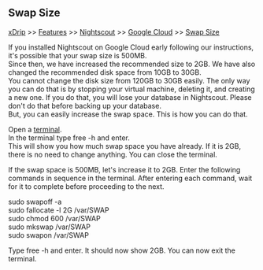 ## Swap Size
[xDrip](../../README.md) >> [Features](../Features_page.md) >> [Nightscout](../Nightscout_page) >> [Google Cloud](./GoogleCloud.md) >> [Swap Size](./NS_SwapSize.md)  
  
If you installed Nightscout on Google Cloud early following our instructions, it's possible that your swap size is 500MB.  
Since then, we have increased the recommended size to 2GB.  We have also changed the recommended disk space from 10GB to 30GB.  
You cannot change the disk size from 120GB to 30GB easily.  The only way you can do that is by stopping your virtual machine, deleting it, and creating a new one.  If you do that, you will lose your database in Nightscout.  Please don't do that before backing up your database.  
But, you can easily increase the swap space.  This is how you can do that.  
    
Open a [terminal](./Terminal).  
In the terminal type free -h and enter.  
This will show you how much swap space you have already.  If it is 2GB, there is no need to change anything.  You can close the terminal.  
  
If the swap space is 500MB, let's increase it to 2GB.  Enter the following commands in sequence in the terminal.  After entering each command, wait for it to complete before proceeding to the next.  
  
sudo swapoff -a  
sudo fallocate -l 2G /var/SWAP  
sudo chmod 600 /var/SWAP  
sudo mkswap /var/SWAP  
sudo swapon /var/SWAP  
  
Type free -h and enter.  It should now show 2GB.  You can now exit the terminal.  
  
